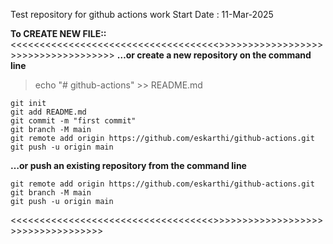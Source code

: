 Test repository for github actions work
Start Date : 11-Mar-2025

**To CREATE NEW FILE::**
<<<<<<<<<<<<<<<<<<<<<<<<<<<<<<<<<<<<>>>>>>>>>>>>>>>>>>>>>>>>>>>>>>>>>>>>
**…or create a new repository on the command line**
>echo "# github-actions" >> README.md
```
git init
git add README.md
git commit -m "first commit"
git branch -M main
git remote add origin https://github.com/eskarthi/github-actions.git
git push -u origin main
```


**…or push an existing repository from the command line**
```
git remote add origin https://github.com/eskarthi/github-actions.git
git branch -M main
git push -u origin main
```
<<<<<<<<<<<<<<<<<<<<<<<<<<<<<<<<<<<>>>>>>>>>>>>>>>>>>>>>>>>>>>>>>>>>>>
